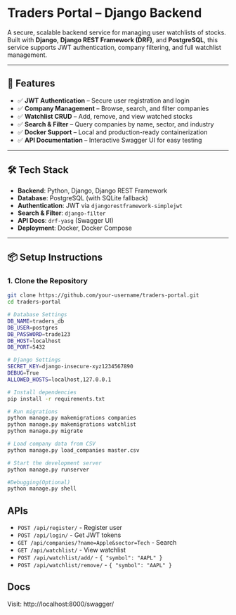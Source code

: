 # Traders Portal – Django Backend

A secure, scalable backend service for managing user watchlists of stocks. Built with **Django**, **Django REST Framework (DRF)**, and **PostgreSQL**, this service supports JWT authentication, company filtering, and full watchlist management.

---

## 🚀 Features

- ✅ **JWT Authentication** – Secure user registration and login
- ✅ **Company Management** – Browse, search, and filter companies
- ✅ **Watchlist CRUD** – Add, remove, and view watched stocks
- ✅ **Search & Filter** – Query companies by name, sector, and industry
- ✅ **Docker Support** – Local and production-ready containerization
- ✅ **API Documentation** – Interactive Swagger UI for easy testing

---

## 🛠️ Tech Stack

- **Backend**: Python, Django, Django REST Framework
- **Database**: PostgreSQL (with SQLite fallback)
- **Authentication**: JWT via `djangorestframework-simplejwt`
- **Search & Filter**: `django-filter`
- **API Docs**: `drf-yasg` (Swagger UI)
- **Deployment**: Docker, Docker Compose

---

## 📦 Setup Instructions

### 1. Clone the Repository
```bash
git clone https://github.com/your-username/traders-portal.git
cd traders-portal

# Database Settings
DB_NAME=traders_db
DB_USER=postgres
DB_PASSWORD=trade123
DB_HOST=localhost
DB_PORT=5432

# Django Settings
SECRET_KEY=django-insecure-xyz1234567890
DEBUG=True
ALLOWED_HOSTS=localhost,127.0.0.1

# Install dependencies
pip install -r requirements.txt

# Run migrations
python manage.py makemigrations companies
python manage.py makemigrations watchlist
python manage.py migrate

# Load company data from CSV
python manage.py load_companies master.csv

# Start the development server
python manage.py runserver

#Debugging(Optional)
python manage.py shell

```
## APIs
- `POST /api/register/` - Register user
- `POST /api/login/` - Get JWT tokens
- `GET /api/companies/?name=Apple&sector=Tech` - Search
- `GET /api/watchlist/` - View watchlist
- `POST /api/watchlist/add/` - `{ "symbol": "AAPL" }`
- `POST /api/watchlist/remove/` - `{ "symbol": "AAPL" }`

## Docs
Visit: http://localhost:8000/swagger/















